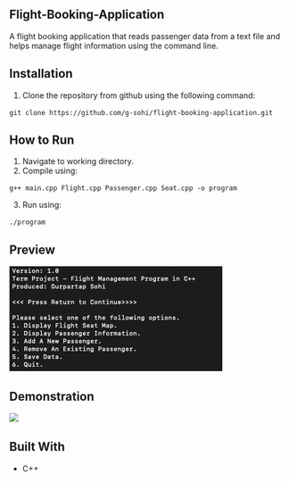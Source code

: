 ## Flight-Booking-Application
A flight booking application that reads passenger data from a text file and helps manage flight information using the command line.
## Installation
1. Clone the repository from github using the following command:
```
git clone https://github.com/g-sohi/flight-booking-application.git
```

## How to Run 
1. Navigate to working directory.
2. Compile using: 
```
g++ main.cpp Flight.cpp Passenger.cpp Seat.cpp -o program
```
3. Run using:
```
./program
```

## Preview
<img src="https://github.com/g-sohi/flight-booking-application/blob/main/flight_menu.png">

## Demonstration
![](flight_demo.gif)

## Built With
- C++
